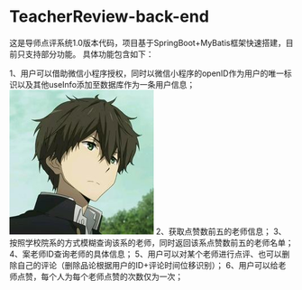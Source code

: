 # TeacherReview-back-end
这是导师点评系统1.0版本代码，项目基于SpringBoot+MyBatis框架快速搭建，目前只支持部分功能。
具体功能包含如下：

1、用户可以借助微信小程序授权，同时以微信小程序的openID作为用户的唯一标识以及其他useInfo添加至数据库作为一条用户信息；
![照片](src/main/resources/static/p1.jpg)
2、获取点赞数前五的老师信息；
3、按照学校院系的方式模糊查询该系的老师，同时返回该系点赞数前五的老师名单；
4、案老师ID查询老师的具体信息；
5、用户可以对某个老师进行点评、也可以删除自己的评论（删除品论根据用户的ID+评论时间位移识别）；
6、用户可以给老师点赞，每个人为每个老师点赞的次数仅为一次；
